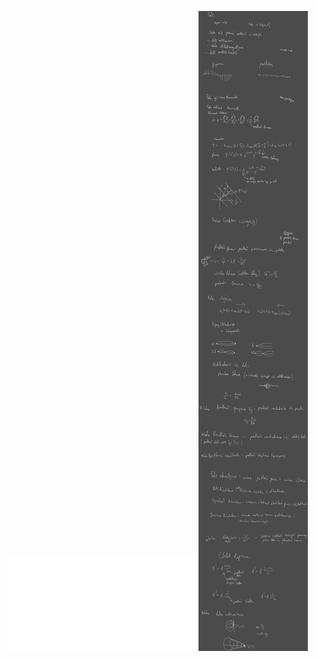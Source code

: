 ![Fale - Jan Worożański](/Notatki/Semestr%202/Fizyka%201.1A/Wyk%C5%82ady/Wyk%C5%82ad%204/Fale%20-%20Jan%20Woro%C5%BCa%C5%84ski.pdf)
![Drawing 2023-03-21 13.13.49.excalidraw](/Notatki/Semestr%202/Fizyka%201.1A/Wyk%C5%82ady/Wyk%C5%82ad%204/Drawing%202023-03-21%2013.13.49.excalidraw.svg)